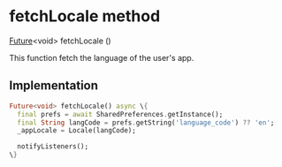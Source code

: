 


# fetchLocale method








[Future](https://api.flutter.dev/flutter/dart-async/Future-class.html)&lt;void> fetchLocale
()





<p>This function fetch the language of the user's app.</p>



## Implementation

```dart
Future<void> fetchLocale() async \{
  final prefs = await SharedPreferences.getInstance();
  final String langCode = prefs.getString('language_code') ?? 'en';
  _appLocale = Locale(langCode);

  notifyListeners();
\}
```







